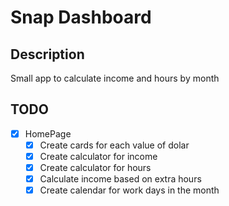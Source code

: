 # Snap Dashboard

## Description

Small app to calculate income and hours by month

## TODO

- [x] HomePage
  - [x] Create cards for each value of dolar
  - [x] Create calculator for income
  - [x] Create calculator for hours
  - [x] Calculate income based on extra hours
  - [x] Create calendar for work days in the month
